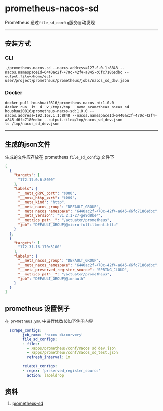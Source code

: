 # prometheus-nacos-sd

Prometheus 通过`file_sd_config`服务自动发现

----
## 安装方式

### CLI

```shell
./prometheus-nacos-sd --nacos.address=127.0.0.1:8848 --nacos.namespaceId=6440ac2f-470c-42f4-a845-d6fc7186edbc --output.file=/home/ec2-user/project/prometheus/prometheus/jobs/nacos_sd_dev.json
```

### Docker


```
docker pull houshuai0816/prometheus-nacos-sd:1.0.0
docker run -it -d -v /tmp:/tmp --name prometheus-nacos-sd houshuai0816/prometheus-nacos-sd:1.0.0 --nacos.address=192.168.1.1:8848 --nacos.namespaceId=6440ac2f-470c-42f4-a845-d6fc7186edbc --output.file=/tmp/nacos_sd_dev.json
ls /tmp/nacos_sd_dev.json
```

---- 
## 生成的json文件

生成的文件应存放在 prometheus `file_sd_config` 文件下

```json
[
  {
    "targets": [
      "172.17.0.6:8000"
    ],
    "labels": {
      "__meta_gRPC_port": "9000",
      "__meta_http_port": "8000",
      "__meta_kind": "http",
      "__meta_nacos_group": "DEFAULT_GROUP",
      "__meta_nacos_namespace": "6440ac2f-470c-42f4-a845-d6fc7186edbc",
      "__meta_version": "v1.2.1-27-ge9d8be4",
      "__metrics_path__": "/actuator/prometheus",
      "job": "DEFAULT_GROUP@@micro-fulfillment.http"
    }
  },
  {
    "targets": [
      "172.31.16.170:3100"
    ],
    "labels": {
      "__meta_nacos_group": "DEFAULT_GROUP",
      "__meta_nacos_namespace": "6440ac2f-470c-42f4-a845-d6fc7186edbc",
      "__meta_preserved_register_source": "SPRING_CLOUD",
      "__metrics_path__": "/actuator/prometheus",
      "job": "DEFAULT_GROUP@@im-auth"
    }
  }
]
```

## prometheus 设置例子 

在 `prometheus.yml` 中进行修改长如下例子内容 

```yaml
  scrape_configs:
      - job_name: 'nacos-discorvery'
        file_sd_configs:
        - files:
          - /apps/prometheus/conf/nacos_sd_dev.json
          - /apps/prometheus/conf/nacos_sd_test.json
          refresh_interval: 1m
    
        relabel_configs:
        - regex: 'preserved_register_source'
          action: labeldrop
```

## 资料
1. [prometheus-sd](https://github.com/prometheus/prometheus/tree/main/documentation/examples/custom-sd)